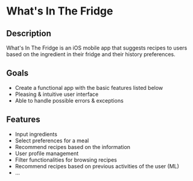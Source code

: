 # What's In The Fridge

## Description
What's In The Fridge is an iOS mobile app that suggests recipes to users based on the ingredient in their fridge and their history preferences.

## Goals
* Create a functional app with the basic features listed below
* Pleasing & intuitive user interface
* Able to handle possible errors & exceptions

## Features
* Input ingredients
* Select preferences for a meal
* Recommend recipes based on the information
* User profile management
* Filter functionalities for browsing recipes
* Recommend recipes based on previous activities of the user (ML)
* ...
